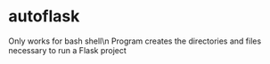 # autoflask
 Only works for bash shell\n
 Program creates the directories and files necessary to run a Flask project
